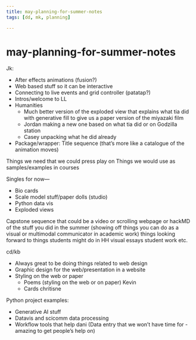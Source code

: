 ```yaml
---
title: may-planning-for-summer-notes
tags: [dd, mk, planning]

---
```


# may-planning-for-summer-notes

Jk:
* After effects animations (fusion?) 
* Web based stuff so it can be interactive
* Connecting to live events and grid controller (patatap?)
* Intros/welcome to LL
* Humanities
    * Much better version of the exploded view that explains what tia did with generative fill to give us a paper version of the miyazaki film
    * Jordan making a new one based on what tia did or on Godzilla station
    * Casey unpacking what he did already
* Package/wrapper: Title sequence (that’s more like a catalogue of the animation moves)

Things we need that we could press play on
Things we would use as samples/examples in courses


Singles for now—
-    Bio cards
-    Scale model stuff/paper dolls (studio)
-    Python data vis 
-    Exploded views

Capstone sequence that could be a video or scrolling webpage or hackMD of the stuff you did in the summer (showing off things you can do as a visual or multimodal communicator in academic work) things looking forward to things students might do in HH visual essays student work etc.

cd/kb
* Always great to be doing things related to web design
* Graphic design for the web/presentation in a website
* Styling on the web or paper
    * Poems (styling on the web or on paper) Kevin
    * Cards chritisne 

 
Python project examples:
* Generative AI stuff
* Datavis and scicomm data processing
* Workflow tools that help dani (Data entry that we won’t have time for - amazing to get people’s help on)

 
